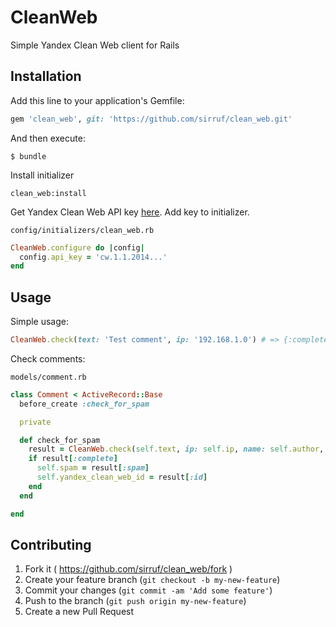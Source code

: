 # CleanWeb

Simple Yandex Clean Web client for Rails

## Installation

Add this line to your application's Gemfile:

```ruby
gem 'clean_web', git: 'https://github.com/sirruf/clean_web.git'
```

And then execute:

    $ bundle

Install initializer 

    clean_web:install
Get Yandex Clean Web API key [here](https://tech.yandex.ru/cleanweb/).
Add key to initializer. 

`config/initializers/clean_web.rb`

```ruby
CleanWeb.configure do |config|
  config.api_key = 'cw.1.1.2014...'
end
```

## Usage

Simple usage:

```ruby
CleanWeb.check(text: 'Test comment', ip: '192.168.1.0') # => {:complete=>true, :id=>"##-XXXXX[]", :spam=>false, :code=>"200"}

```

Check comments: 

`models/comment.rb`

```ruby
class Comment < ActiveRecord::Base
  before_create :check_for_spam

  private

  def check_for_spam
    result = CleanWeb.check(self.text, ip: self.ip, name: self.author, email: self.email)
    if result[:complete]
      self.spam = result[:spam]
      self.yandex_clean_web_id = result[:id]
    end
  end

end
```

## Contributing

1. Fork it ( https://github.com/sirruf/clean_web/fork )
2. Create your feature branch (`git checkout -b my-new-feature`)
3. Commit your changes (`git commit -am 'Add some feature'`)
4. Push to the branch (`git push origin my-new-feature`)
5. Create a new Pull Request

